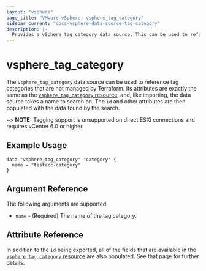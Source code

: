 ```yaml
---
layout: "vsphere"
page_title: "VMware vSphere: vsphere_tag_category"
sidebar_current: "docs-vsphere-data-source-tag-category"
description: |-
  Provides a vSphere tag category data source. This can be used to reference tag categories not managed in Terraform.
---
```


# vsphere\_tag\_category

The `vsphere_tag_category` data source can be used to reference tag categories
that are not managed by Terraform. Its attributes are exactly the same as the
[`vsphere_tag_category` resource][resource-tag-category], and, like importing,
the data source takes a name to search on. The `id` and other attributes are
then populated with the data found by the search.

[resource-tag-category]: /docs/providers/vsphere/r/tag_category.html

~> **NOTE:** Tagging support is unsupported on direct ESXi connections and
requires vCenter 6.0 or higher.

## Example Usage

```hcl
data "vsphere_tag_category" "category" {
  name = "testacc-category"
}
```

## Argument Reference

The following arguments are supported:

* `name` - (Required) The name of the tag category.

## Attribute Reference

In addition to the `id` being exported, all of the fields that are available in
the [`vsphere_tag_category` resource][resource-tag-category] are also
populated. See that page for further details.
